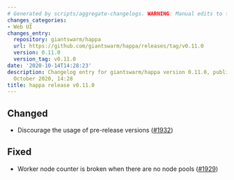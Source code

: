 ```yaml
---
# Generated by scripts/aggregate-changelogs. WARNING: Manual edits to this files will be overwritten.
changes_categories:
- Web UI
changes_entry:
  repository: giantswarm/happa
  url: https://github.com/giantswarm/happa/releases/tag/v0.11.0
  version: 0.11.0
  version_tag: v0.11.0
date: '2020-10-14T14:28:23'
description: Changelog entry for giantswarm/happa version 0.11.0, published on 14
  October 2020, 14:28
title: happa release v0.11.0
---
```


## Changed

- Discourage the usage of pre-release versions ([#1932](https://github.com/giantswarm/happa/pull/1932))

## Fixed

- Worker node counter is broken when there are no node pools ([#1929](https://github.com/giantswarm/happa/pull/1929))


